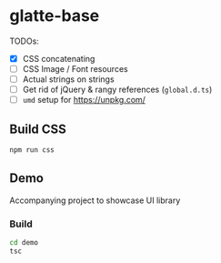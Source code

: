 # glatte-base

TODOs:

- [x] CSS concatenating
- [ ] CSS Image / Font resources
- [ ] Actual strings on strings
- [ ] Get rid of jQuery & rangy references (`global.d.ts`)
- [ ] `umd` setup for https://unpkg.com/

## Build CSS
```bash
npm run css
```

## Demo
Accompanying project to showcase UI library

### Build
```bash
cd demo
tsc
```